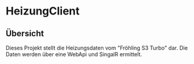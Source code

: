 # HeizungClient

## Übersicht

Dieses Projekt stellt die Heizungsdaten vom "Fröhling S3 Turbo" dar. Die Daten werden über eine WebApi und SingalR ermittelt.